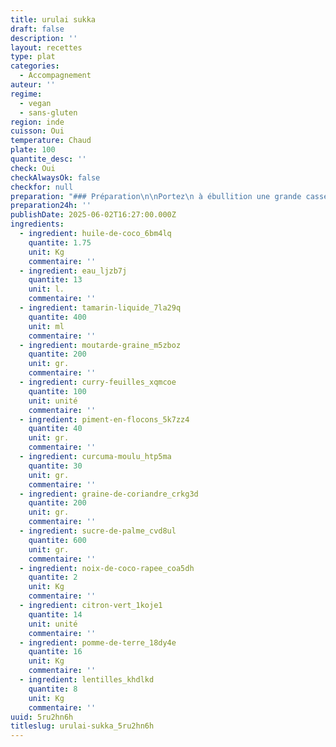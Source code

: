 ```yaml
---
title: urulai sukka
draft: false
description: ''
layout: recettes
type: plat
categories:
  - Accompagnement
auteur: ''
regime:
  - vegan
  - sans-gluten
region: inde
cuisson: Oui
temperature: Chaud
plate: 100
quantite_desc: ''
check: Oui
checkAlwaysOk: false
checkfor: null
preparation: "### Préparation\n\nPortez\n à ébullition une grande casserole couverte d'eau salée et rassemblez \ntous les ingrédients et autres équipements avant de commencer.\_Vous \naurez également besoin d'une poêle antiadhésive pour griller les \npiments, les lentilles et les épices, d'un robot culinaire équipé d'une \nlame hachoir et d'une grande sauteuse ou poêle.\n\nFaites\n cuire les pommes de terre le plus rapidement possible.\_Coupez les \npommes de terre en deux et ajoutez-les à l'eau bouillante au fur et à \nmesure que vous les coupez.\_Faites attention à ce que l'eau ne vous \néclabousse pas lorsque vous les ajoutez dans la casserole.\_Recouvrez la \ncasserole et remettez l'eau à ébullition.\_Une fois à ébullition, \ndécouvrez et faites bouillir les pommes de terre pendant 18 minutes ou \njusqu'à ce qu'elles soient tendres.\_Bien égoutter et mettre de côté.\n\nPendant\n ce temps, préparez la pâte d'épices.\_Faites fondre environ 900 gr \n d'huile de coco dans la poêle antiadhésive à feu moyen-vif.\_Ajoutez les\n piments séchés, les lentilles, les graines de coriandre et de fenugrec,\n et remuez jusqu'à ce que les graines de coriandre crépitent et que les \nlentilles soient dorées et croustillantes.\_Baissez le feu pendant que \nles lentilles grillent pour qu'elles ne brûlent pas.\_Transférez tous ces\n ingrédients dans le robot culinaire et réservez.\_Essuyez la poêle, si \nnécessaire.\n\nFaire\n griller la noix de coco à feu doux dans la poêle essuyée.\_Ajoutez-le au\n robot culinaire avec l'eau ( 5 l environ ) et le liquide de tamarin, puis mixez en \nraclant les parois du bol si nécessaire, jusqu'à ce qu'une pâte \ngrossière et épaisse se forme.\_Mettre de côté.\n\nFaites\n fondre 1 cuillère à soupe d'huile de coco à feu moyen-vif dans la \nsauteuse.\_Ajoutez les graines de moutarde et remuez jusqu'à ce qu'elles \néclatent.\_Baissez le feu, ajoutez la pâte d'épices et les feuilles de \ncurry et mélangez.\n\nAjouter\n environ 8 l d'eau et porter à ébullition.\_Ajoutez le curcuma, assaisonnez de sel et\n continuez de remuer pendant 5 minutes pour cuire les lentilles dans la \npâte d'épices.\_Surveillez attentivement pour que le mélange ne \ns'accroche pas et ne brûle pas.\n\nAjouter\n les pommes de terre égouttées et remuer jusqu'à ce qu'elles soient \nenrobées de pâte d'épices.\_Émiettez le sucre de palme et pressez le jus \nde citron vert selon votre goût, puis mélangez bien.\_Ajustez \nl'assaisonnement avec du sel si nécessaire et servez.\_\n\n\\\\"
preparation24h: ''
publishDate: 2025-06-02T16:27:00.000Z
ingredients:
  - ingredient: huile-de-coco_6bm4lq
    quantite: 1.75
    unit: Kg
    commentaire: ''
  - ingredient: eau_ljzb7j
    quantite: 13
    unit: l.
    commentaire: ''
  - ingredient: tamarin-liquide_7la29q
    quantite: 400
    unit: ml
    commentaire: ''
  - ingredient: moutarde-graine_m5zboz
    quantite: 200
    unit: gr.
    commentaire: ''
  - ingredient: curry-feuilles_xqmcoe
    quantite: 100
    unit: unité
    commentaire: ''
  - ingredient: piment-en-flocons_5k7zz4
    quantite: 40
    unit: gr.
    commentaire: ''
  - ingredient: curcuma-moulu_htp5ma
    quantite: 30
    unit: gr.
    commentaire: ''
  - ingredient: graine-de-coriandre_crkg3d
    quantite: 200
    unit: gr.
    commentaire: ''
  - ingredient: sucre-de-palme_cvd8ul
    quantite: 600
    unit: gr.
    commentaire: ''
  - ingredient: noix-de-coco-rapee_coa5dh
    quantite: 2
    unit: Kg
    commentaire: ''
  - ingredient: citron-vert_1koje1
    quantite: 14
    unit: unité
    commentaire: ''
  - ingredient: pomme-de-terre_18dy4e
    quantite: 16
    unit: Kg
    commentaire: ''
  - ingredient: lentilles_khdlkd
    quantite: 8
    unit: Kg
    commentaire: ''
uuid: 5ru2hn6h
titleslug: urulai-sukka_5ru2hn6h
---
```

